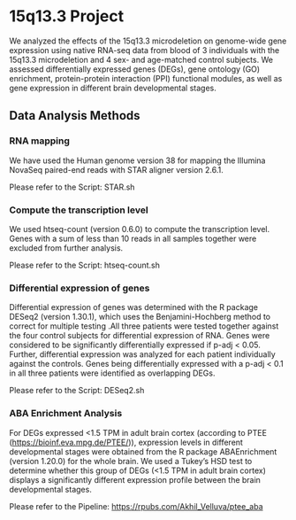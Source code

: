 # 15q13.3 Project
We analyzed the effects of the 15q13.3 microdeletion on genome-wide gene expression using native RNA-seq data from blood of 3 individuals with the 15q13.3 microdeletion and 4 sex- and age-matched control subjects. We assessed differentially expressed genes (DEGs), gene ontology (GO) enrichment, protein-protein interaction (PPI) functional modules, as well as gene expression in different brain developmental stages.
## Data Analysis Methods
### RNA mapping
We have used the Human genome version 38 for mapping the Illumina NovaSeq paired-end reads with STAR aligner version 2.6.1. 

Please refer to the Script: STAR.sh
### Compute the transcription level
We used htseq-count (version 0.6.0) to compute the transcription level. Genes with a sum of less than 10 reads in all samples together were excluded from further analysis.

Please refer to the Script: htseq-count.sh

### Differential expression of genes 
Differential expression of genes was determined with the R package DESeq2 (version 1.30.1), which uses the Benjamini-Hochberg method to correct for multiple testing .All three patients were tested together against the four control subjects for differential expression of RNA. Genes were considered to be significantly differentially expressed if p-adj < 0.05. Further, differential expression was analyzed for each patient individually against the controls. Genes being differentially expressed with a p-adj < 0.1 in all three patients were identified as overlapping DEGs.

Please refer to the Script: DESeq2.sh
###  ABA Enrichment Analysis
For DEGs expressed <1.5 TPM in adult brain cortex (according to PTEE (https://bioinf.eva.mpg.de/PTEE/)), expression levels in different developmental stages were obtained from the R package ABAEnrichment (version 1.20.0) for the whole brain. 
We used a Tukey’s HSD test to determine whether this group of DEGs (<1.5 TPM in adult brain cortex) displays a significantly different expression profile between the brain developmental stages.

Please refer to the Pipeline: https://rpubs.com/Akhil_Velluva/ptee_aba

